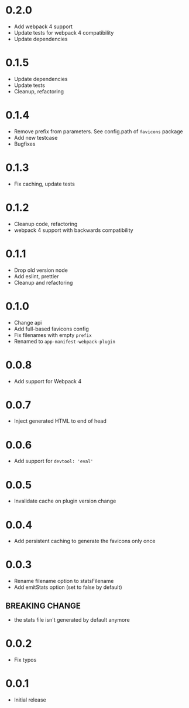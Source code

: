 # 0.2.0

+ Add webpack 4 support
+ Update tests for webpack 4 compatibility
+ Update dependencies

# 0.1.5

+ Update dependencies
+ Update tests
+ Cleanup, refactoring

# 0.1.4

+ Remove prefix from parameters. See config.path of `favicons` package
+ Add new testcase
+ Bugfixes

# 0.1.3

+ Fix caching, update tests

# 0.1.2

+ Cleanup code, refactoring
+ webpack 4 support with backwards compatibility

# 0.1.1

+ Drop old version node
+ Add eslint, prettier
+ Cleanup and refactoring

# 0.1.0

+ Change api
+ Add full-based favicons config
+ Fix filenames with empty `prefix`
+ Renamed to ```app-manifest-webpack-plugin```

# 0.0.8

+ Add support for Webpack 4

# 0.0.7

+ Inject generated HTML to end of head

# 0.0.6

+ Add support for `devtool: 'eval'`

# 0.0.5

+ Invalidate cache on plugin version change

# 0.0.4

+ Add persistent caching to generate the favicons only once

# 0.0.3

+ Rename filename option to statsFilename
+ Add emitStats option (set to false by default)

## BREAKING CHANGE

+ the stats file isn't generated by default anymore

# 0.0.2

+ Fix typos


# 0.0.1

+ Initial release